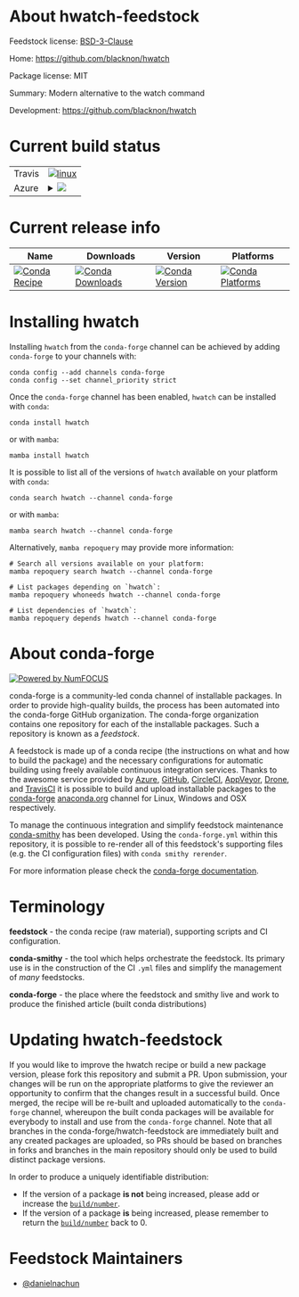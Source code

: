 About hwatch-feedstock
======================

Feedstock license: [BSD-3-Clause](https://github.com/conda-forge/hwatch-feedstock/blob/main/LICENSE.txt)

Home: https://github.com/blacknon/hwatch

Package license: MIT

Summary: Modern alternative to the watch command

Development: https://github.com/blacknon/hwatch

Current build status
====================


<table><tr>
    <td>Travis</td>
    <td>
      <a href="https://app.travis-ci.com/conda-forge/hwatch-feedstock">
        <img alt="linux" src="https://img.shields.io/travis/com/conda-forge/hwatch-feedstock/main.svg?label=Linux">
      </a>
    </td>
  </tr>
    
  <tr>
    <td>Azure</td>
    <td>
      <details>
        <summary>
          <a href="https://dev.azure.com/conda-forge/feedstock-builds/_build/latest?definitionId=23708&branchName=main">
            <img src="https://dev.azure.com/conda-forge/feedstock-builds/_apis/build/status/hwatch-feedstock?branchName=main">
          </a>
        </summary>
        <table>
          <thead><tr><th>Variant</th><th>Status</th></tr></thead>
          <tbody><tr>
              <td>linux_64</td>
              <td>
                <a href="https://dev.azure.com/conda-forge/feedstock-builds/_build/latest?definitionId=23708&branchName=main">
                  <img src="https://dev.azure.com/conda-forge/feedstock-builds/_apis/build/status/hwatch-feedstock?branchName=main&jobName=linux&configuration=linux%20linux_64_" alt="variant">
                </a>
              </td>
            </tr><tr>
              <td>linux_aarch64</td>
              <td>
                <a href="https://dev.azure.com/conda-forge/feedstock-builds/_build/latest?definitionId=23708&branchName=main">
                  <img src="https://dev.azure.com/conda-forge/feedstock-builds/_apis/build/status/hwatch-feedstock?branchName=main&jobName=linux&configuration=linux%20linux_aarch64_" alt="variant">
                </a>
              </td>
            </tr><tr>
              <td>linux_ppc64le</td>
              <td>
                <a href="https://dev.azure.com/conda-forge/feedstock-builds/_build/latest?definitionId=23708&branchName=main">
                  <img src="https://dev.azure.com/conda-forge/feedstock-builds/_apis/build/status/hwatch-feedstock?branchName=main&jobName=linux&configuration=linux%20linux_ppc64le_" alt="variant">
                </a>
              </td>
            </tr><tr>
              <td>osx_64</td>
              <td>
                <a href="https://dev.azure.com/conda-forge/feedstock-builds/_build/latest?definitionId=23708&branchName=main">
                  <img src="https://dev.azure.com/conda-forge/feedstock-builds/_apis/build/status/hwatch-feedstock?branchName=main&jobName=osx&configuration=osx%20osx_64_" alt="variant">
                </a>
              </td>
            </tr><tr>
              <td>osx_arm64</td>
              <td>
                <a href="https://dev.azure.com/conda-forge/feedstock-builds/_build/latest?definitionId=23708&branchName=main">
                  <img src="https://dev.azure.com/conda-forge/feedstock-builds/_apis/build/status/hwatch-feedstock?branchName=main&jobName=osx&configuration=osx%20osx_arm64_" alt="variant">
                </a>
              </td>
            </tr><tr>
              <td>win_64</td>
              <td>
                <a href="https://dev.azure.com/conda-forge/feedstock-builds/_build/latest?definitionId=23708&branchName=main">
                  <img src="https://dev.azure.com/conda-forge/feedstock-builds/_apis/build/status/hwatch-feedstock?branchName=main&jobName=win&configuration=win%20win_64_" alt="variant">
                </a>
              </td>
            </tr>
          </tbody>
        </table>
      </details>
    </td>
  </tr>
</table>

Current release info
====================

| Name | Downloads | Version | Platforms |
| --- | --- | --- | --- |
| [![Conda Recipe](https://img.shields.io/badge/recipe-hwatch-green.svg)](https://anaconda.org/conda-forge/hwatch) | [![Conda Downloads](https://img.shields.io/conda/dn/conda-forge/hwatch.svg)](https://anaconda.org/conda-forge/hwatch) | [![Conda Version](https://img.shields.io/conda/vn/conda-forge/hwatch.svg)](https://anaconda.org/conda-forge/hwatch) | [![Conda Platforms](https://img.shields.io/conda/pn/conda-forge/hwatch.svg)](https://anaconda.org/conda-forge/hwatch) |

Installing hwatch
=================

Installing `hwatch` from the `conda-forge` channel can be achieved by adding `conda-forge` to your channels with:

```
conda config --add channels conda-forge
conda config --set channel_priority strict
```

Once the `conda-forge` channel has been enabled, `hwatch` can be installed with `conda`:

```
conda install hwatch
```

or with `mamba`:

```
mamba install hwatch
```

It is possible to list all of the versions of `hwatch` available on your platform with `conda`:

```
conda search hwatch --channel conda-forge
```

or with `mamba`:

```
mamba search hwatch --channel conda-forge
```

Alternatively, `mamba repoquery` may provide more information:

```
# Search all versions available on your platform:
mamba repoquery search hwatch --channel conda-forge

# List packages depending on `hwatch`:
mamba repoquery whoneeds hwatch --channel conda-forge

# List dependencies of `hwatch`:
mamba repoquery depends hwatch --channel conda-forge
```


About conda-forge
=================

[![Powered by
NumFOCUS](https://img.shields.io/badge/powered%20by-NumFOCUS-orange.svg?style=flat&colorA=E1523D&colorB=007D8A)](https://numfocus.org)

conda-forge is a community-led conda channel of installable packages.
In order to provide high-quality builds, the process has been automated into the
conda-forge GitHub organization. The conda-forge organization contains one repository
for each of the installable packages. Such a repository is known as a *feedstock*.

A feedstock is made up of a conda recipe (the instructions on what and how to build
the package) and the necessary configurations for automatic building using freely
available continuous integration services. Thanks to the awesome service provided by
[Azure](https://azure.microsoft.com/en-us/services/devops/), [GitHub](https://github.com/),
[CircleCI](https://circleci.com/), [AppVeyor](https://www.appveyor.com/),
[Drone](https://cloud.drone.io/welcome), and [TravisCI](https://travis-ci.com/)
it is possible to build and upload installable packages to the
[conda-forge](https://anaconda.org/conda-forge) [anaconda.org](https://anaconda.org/)
channel for Linux, Windows and OSX respectively.

To manage the continuous integration and simplify feedstock maintenance
[conda-smithy](https://github.com/conda-forge/conda-smithy) has been developed.
Using the ``conda-forge.yml`` within this repository, it is possible to re-render all of
this feedstock's supporting files (e.g. the CI configuration files) with ``conda smithy rerender``.

For more information please check the [conda-forge documentation](https://conda-forge.org/docs/).

Terminology
===========

**feedstock** - the conda recipe (raw material), supporting scripts and CI configuration.

**conda-smithy** - the tool which helps orchestrate the feedstock.
                   Its primary use is in the construction of the CI ``.yml`` files
                   and simplify the management of *many* feedstocks.

**conda-forge** - the place where the feedstock and smithy live and work to
                  produce the finished article (built conda distributions)


Updating hwatch-feedstock
=========================

If you would like to improve the hwatch recipe or build a new
package version, please fork this repository and submit a PR. Upon submission,
your changes will be run on the appropriate platforms to give the reviewer an
opportunity to confirm that the changes result in a successful build. Once
merged, the recipe will be re-built and uploaded automatically to the
`conda-forge` channel, whereupon the built conda packages will be available for
everybody to install and use from the `conda-forge` channel.
Note that all branches in the conda-forge/hwatch-feedstock are
immediately built and any created packages are uploaded, so PRs should be based
on branches in forks and branches in the main repository should only be used to
build distinct package versions.

In order to produce a uniquely identifiable distribution:
 * If the version of a package **is not** being increased, please add or increase
   the [``build/number``](https://docs.conda.io/projects/conda-build/en/latest/resources/define-metadata.html#build-number-and-string).
 * If the version of a package **is** being increased, please remember to return
   the [``build/number``](https://docs.conda.io/projects/conda-build/en/latest/resources/define-metadata.html#build-number-and-string)
   back to 0.

Feedstock Maintainers
=====================

* [@danielnachun](https://github.com/danielnachun/)


